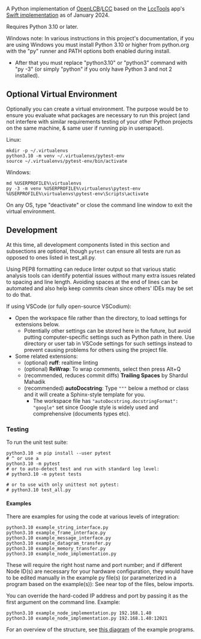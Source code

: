 A Python implementation of [OpenLCB](http://www.openlcb.org)/[LCC](https://www.nmra.org/lcc) based on the [LccTools](https://apps.apple.com/sr/app/lcctools/id1640295587) app's [Swift implementation](https://github.com/bobjacobsen/OpenlcbLibrary) as of January 2024.

Requires Python 3.10 or later.

Windows note: In various instructions in this project's documentation,
if you are using Windows you must install Python 3.10 or higher from
python.org with the "py" runner and PATH options both enabled during
install.
- After that you must replace "python3.10" or "python3" command with
  "py -3" (or simply "python" if you only have Python 3 and not 2
  installed).


## Optional Virtual Environment
Optionally you can create a virtual environment. The purpose would be
to ensure you evaluate what packages are necessary to run this project
(and not interfere with similar requirements testing of your other
Python projects on the same machine, & same user if running pip in
userspace).

Linux:
```
mkdir -p ~/.virtualenvs
python3.10 -m venv ~/.virtualenvs/pytest-env
source ~/.virtualenvs/pytest-env/bin/activate
``` 

Windows:
```
md %USERPROFILE%\virtualenvs
py -3 -m venv %USERPROFILE%\virtualenvs\pytest-env
%USERPROFILE%\virtualenvs\pytest-env\Scripts\activate
```

On any OS, type "deactivate" or close the command line window to exit
the virtual environment.


## Development
At this time, all development components listed in this section and subsections are optional, though `pytest` can ensure all tests are run as opposed to ones listed in test_all.py.

Using PEP8 formatting can reduce linter output so that various static analysis tools can identify potential issues without many extra issues related to spacing and line length. Avoiding spaces at the end of lines can be automated and also help keep commits clean since others' IDEs may be set to do that.

If using VSCode (or fully open-source VSCodium):
- Open the workspace file rather than the directory, to load settings for extensions below.
  - Potentially other settings can be stored here in the future, but avoid putting computer-specific settings such as Python path in there. Use directory or user tab in VSCode settings for such settings instead to prevent causing problems for others using the project file.
- Some related extensions:
  - (optional) **ruff**: realtime linting
  - (optional) **ReWrap**: To wrap comments, select then press Alt+Q
  - (recommended, reduces commit diffs) **Trailing Spaces** by Shardul Mahadik
  - (recommended) **autoDocstring**: Type `"""` below a method or class and it will create a Sphinx-style template for you.
    - The workspace file has `"autoDocstring.docstringFormat": "google"` set since Google style is widely used and comprehensive (documents types etc).

### Testing
To run the unit test suite:
```
python3.10 -m pip install --user pytest
# ^ or use a 
python3.10 -m pytest
# or to auto-detect test and run with standard log level:
# python3.10 -m pytest tests

# or to use with only unittest not pytest:
# python3.10 test_all.py
```


#### Examples
There are examples for using the code at various levels of integration:
```
python3.10 example_string_interface.py
python3.10 example_frame_interface.py
python3.10 example_message_interface.py
python3.10 example_datagram_transfer.py
python3.10 example_memory_transfer.py
python3.10 example_node_implementation.py
```

These will require the right host name and port number; and if different Node ID(s) are necessary for your hardware configuration, they would have to be edited manually in the example py file(s) (or parameterized in a program based on the example(s)): See near top of the files, below imports.

You can override the hard-coded IP address and port by passing it as the first argument on the command line. Example:
```
python3.10 example_node_implementation.py 192.168.1.40
python3.10 example_node_implementation.py 192.168.1.40:12021
```

For an overview of the structure, see [this diagram](doc/Overview.png) of the example programs.

